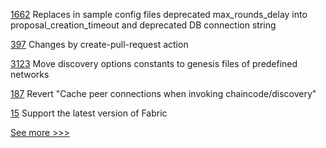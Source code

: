 
[1662](https://github.com/hyperledger/iroha/pull/1662) Replaces in sample config files deprecated max_rounds_delay into proposal_creation_timeout and deprecated DB connection string

[397](https://github.com/hyperledger/aries-agent-test-harness/pull/397) Changes by create-pull-request action

[3123](https://github.com/hyperledger/besu/pull/3123) Move discovery options constants to genesis files of predefined networks

[187](https://github.com/hyperledger-labs/fabric-smart-client/pull/187) Revert "Cache peer connections when invoking chaincode/discovery"

[15](https://github.com/hyperledger-labs/fabric-opssc/pull/15) Support the latest version of Fabric


[See more >>>](https://start-here.hyperledger.org/pull-requests)
